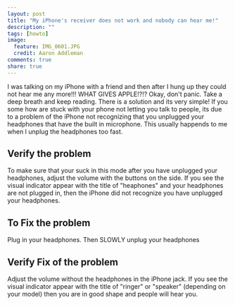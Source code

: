 ```yaml
---
layout: post
title: "My iPhone's receiver does not work and nobody can hear me!"
description: ""
tags: [howto]
image:
  feature: IMG_0601.JPG
  credit: Aaron Addleman
comments: true
share: true
---
```



I was talking on my iPhone with a friend and then after I hung up they could not hear me any more!!! WHAT GIVES APPLE!?!?
Okay, don't panic. Take a deep breath and keep reading. There is a solution and its very simple!
If you some how are stuck with your phone not letting you talk to people, its due to a problem of the iPhone not recognizing that you unplugged your headphones that have the built in microphone. This usually happends to me when I unplug the headphones too fast.


## Verify the problem

To make sure that your suck in this mode after you have unplugged your headphones, adjust the volume with the buttons on the side. If you see the visual indicator appear with the title of "heaphones" and your headphones are not plugged in, then the iPhone did not recognize you have unplugged your headphones.

## To Fix the problem

Plug in your headphones. Then SLOWLY unplug your headphones

## Verify Fix of the problem

Adjust the volume without the headphones in the iPhone jack. If you see the visual indicator appear with the title of "ringer" or "speaker" (depending on your model) then you are in good shape and people will hear you.

